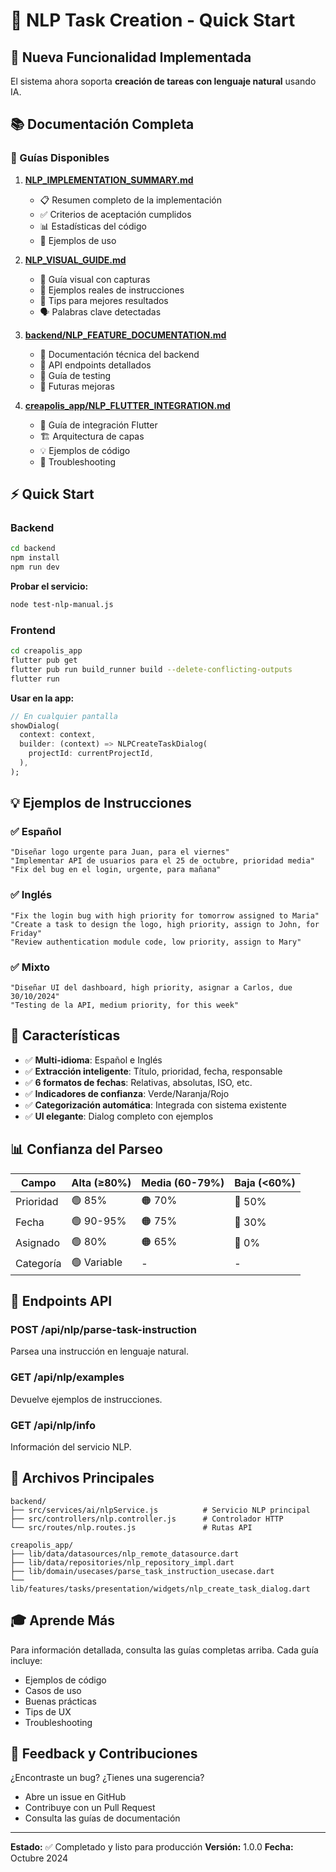 # 🎉 NLP Task Creation - Quick Start

## 🚀 Nueva Funcionalidad Implementada

El sistema ahora soporta **creación de tareas con lenguaje natural** usando IA.

## 📚 Documentación Completa

### 📖 Guías Disponibles

1. **[NLP_IMPLEMENTATION_SUMMARY.md](./NLP_IMPLEMENTATION_SUMMARY.md)**
   - 📋 Resumen completo de la implementación
   - ✅ Criterios de aceptación cumplidos
   - 📊 Estadísticas del código
   - 🎯 Ejemplos de uso

2. **[NLP_VISUAL_GUIDE.md](./NLP_VISUAL_GUIDE.md)**
   - 🎨 Guía visual con capturas
   - 💬 Ejemplos reales de instrucciones
   - 🎯 Tips para mejores resultados
   - 🗣️ Palabras clave detectadas

3. **[backend/NLP_FEATURE_DOCUMENTATION.md](./backend/NLP_FEATURE_DOCUMENTATION.md)**
   - 🔧 Documentación técnica del backend
   - 📡 API endpoints detallados
   - 🧪 Guía de testing
   - 🔮 Futuras mejoras

4. **[creapolis_app/NLP_FLUTTER_INTEGRATION.md](./creapolis_app/NLP_FLUTTER_INTEGRATION.md)**
   - 📱 Guía de integración Flutter
   - 🏗️ Arquitectura de capas
   - 💡 Ejemplos de código
   - 🐛 Troubleshooting

## ⚡ Quick Start

### Backend

```bash
cd backend
npm install
npm run dev
```

**Probar el servicio:**
```bash
node test-nlp-manual.js
```

### Frontend

```bash
cd creapolis_app
flutter pub get
flutter pub run build_runner build --delete-conflicting-outputs
flutter run
```

**Usar en la app:**
```dart
// En cualquier pantalla
showDialog(
  context: context,
  builder: (context) => NLPCreateTaskDialog(
    projectId: currentProjectId,
  ),
);
```

## 💡 Ejemplos de Instrucciones

### ✅ Español
```
"Diseñar logo urgente para Juan, para el viernes"
"Implementar API de usuarios para el 25 de octubre, prioridad media"
"Fix del bug en el login, urgente, para mañana"
```

### ✅ Inglés
```
"Fix the login bug with high priority for tomorrow assigned to Maria"
"Create a task to design the logo, high priority, assign to John, for Friday"
"Review authentication module code, low priority, assign to Mary"
```

### ✅ Mixto
```
"Diseñar UI del dashboard, high priority, asignar a Carlos, due 30/10/2024"
"Testing de la API, medium priority, for this week"
```

## 🎯 Características

- ✅ **Multi-idioma**: Español e Inglés
- ✅ **Extracción inteligente**: Título, prioridad, fecha, responsable
- ✅ **6 formatos de fechas**: Relativas, absolutas, ISO, etc.
- ✅ **Indicadores de confianza**: Verde/Naranja/Rojo
- ✅ **Categorización automática**: Integrada con sistema existente
- ✅ **UI elegante**: Dialog completo con ejemplos

## 📊 Confianza del Parseo

| Campo      | Alta (≥80%)  | Media (60-79%) | Baja (<60%) |
|------------|--------------|----------------|-------------|
| Prioridad  | 🟢 85%       | 🟠 70%         | 🔴 50%      |
| Fecha      | 🟢 90-95%    | 🟠 75%         | 🔴 30%      |
| Asignado   | 🟢 80%       | 🟠 65%         | 🔴 0%       |
| Categoría  | 🟢 Variable  | -              | -           |

## 🔗 Endpoints API

### POST /api/nlp/parse-task-instruction
Parsea una instrucción en lenguaje natural.

### GET /api/nlp/examples
Devuelve ejemplos de instrucciones.

### GET /api/nlp/info
Información del servicio NLP.

## 📝 Archivos Principales

```
backend/
├── src/services/ai/nlpService.js          # Servicio NLP principal
├── src/controllers/nlp.controller.js      # Controlador HTTP
└── src/routes/nlp.routes.js               # Rutas API

creapolis_app/
├── lib/data/datasources/nlp_remote_datasource.dart
├── lib/data/repositories/nlp_repository_impl.dart
├── lib/domain/usecases/parse_task_instruction_usecase.dart
└── lib/features/tasks/presentation/widgets/nlp_create_task_dialog.dart
```

## 🎓 Aprende Más

Para información detallada, consulta las guías completas arriba. Cada guía incluye:

- Ejemplos de código
- Casos de uso
- Buenas prácticas
- Tips de UX
- Troubleshooting

## 💬 Feedback y Contribuciones

¿Encontraste un bug? ¿Tienes una sugerencia?
- Abre un issue en GitHub
- Contribuye con un Pull Request
- Consulta las guías de documentación

---

**Estado:** ✅ Completado y listo para producción
**Versión:** 1.0.0
**Fecha:** Octubre 2024

